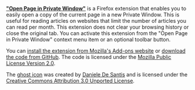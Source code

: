 **["Open Page in Private Window"](https://addons.mozilla.org/firefox/addon/open-page-in-private-window/)** is a Firefox extension that enables you to easily open a copy of the current page in a new Private Window. This is useful for reading articles on websites that limit the number of articles you can read per month. This extension does not clear your browsing history or close the original tab. You can activate this extension from the "Open Page in Private Window" context menu item or an optional toolbar button.

You can [install the extension from Mozilla's Add-ons website](https://addons.mozilla.org/firefox/addon/open-page-in-private-window/) or [download the code from GitHub](https://github.com/cpeterso/open-page-in-private-window/). The code is licensed under the [Mozilla Public License Version 2.0](https://www.mozilla.org/media/MPL/2.0/index.txt).

The [ghost icon](https://www.iconfinder.com/icons/744561/dead_ghost_halloween_horror_monster_phantom_scary_icon) was created by [Daniele De Santis](http://www.danieledesantis.net/) and is licensed under the [Creative Commons Attribution 3.0 Unported License](https://creativecommons.org/licenses/by/3.0/).
